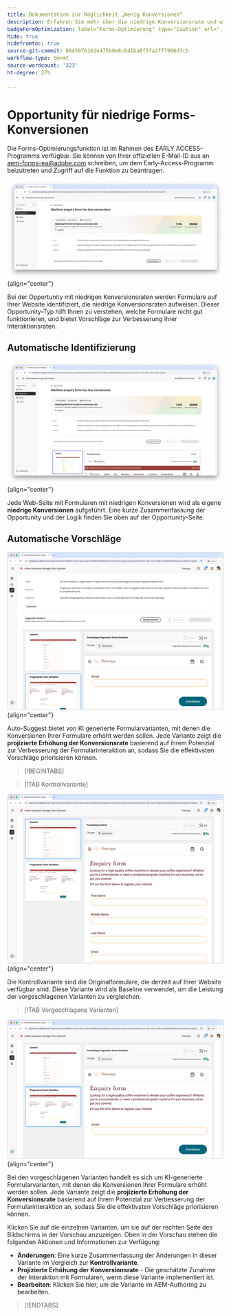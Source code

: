 ```yaml
---
title: Dokumentation zur Möglichkeit „Wenig Konversionen“
description: Erfahren Sie mehr über die niedrige Konversionsrate und wie Sie damit die Interaktion mit Formularen auf Ihrer Website verbessern können.
badgeFormOptimization: label="Forms-Optimierung" type="Caution" url="../../opportunity-types/form-optimization.md" tooltip="Forms-Optimierung"
hide: true
hidefromtoc: true
source-git-commit: 8645876161e475b0e8c641ba8f5fa2ff7906d3cb
workflow-type: tm+mt
source-wordcount: '323'
ht-degree: 27%

---
```



# Opportunity für niedrige Forms-Konversionen

<span class="preview"> Die Forms-Optimierungsfunktion ist im Rahmen des EARLY ACCESS-Programms verfügbar. Sie können von Ihrer offiziellen E-Mail-ID aus an aem-forms-ea@adobe.com schreiben, um dem Early-Access-Programm beizutreten und Zugriff auf die Funktion zu beantragen. </span>

![Wenig Konversionen – Möglichkeiten](./assets/low-conversions/hero.png){align="center"}

Bei der Opportunity mit niedrigen Konversionsraten werden Formulare auf Ihrer Website identifiziert, die niedrige Konversionsraten aufweisen. Dieser Opportunity-Typ hilft Ihnen zu verstehen, welche Formulare nicht gut funktionieren, und bietet Vorschläge zur Verbesserung ihrer Interaktionsraten.

## Automatische Identifizierung

![Automatisches Identifizieren von wenig Konversionen](./assets/low-conversions/auto-identify.png){align="center"}

Jede Web-Seite mit Formularen mit niedrigen Konversionen wird als eigene **niedrige Konversionen** aufgeführt. Eine kurze Zusammenfassung der Opportunity und der Logik finden Sie oben auf der Opportunity-Seite.

## Automatische Vorschläge

![Automatische Vorschläge bei wenig Konversionen](./assets/low-conversions/auto-suggest.png){align="center"}

Auto-Suggest bietet von KI generierte Formularvarianten, mit denen die Konversionen Ihrer Formulare erhöht werden sollen. Jede Variante zeigt die **projizierte Erhöhung der Konversionsrate** basierend auf ihrem Potenzial zur Verbesserung der Formularinteraktion an, sodass Sie die effektivsten Vorschläge priorisieren können.

>[!BEGINTABS]

>[!TAB Kontrollvariante]

![Kontrollvarianten](./assets/low-conversions/control-variation.png){align="center"}

Die Kontrollvariante sind die Originalformulare, die derzeit auf Ihrer Website verfügbar sind. Diese Variante wird als Baseline verwendet, um die Leistung der vorgeschlagenen Varianten zu vergleichen.

>[!TAB Vorgeschlagene Varianten]

![Vorgeschlagene Varianten](./assets/low-conversions/suggested-variations.png){align="center"}

Bei den vorgeschlagenen Varianten handelt es sich um KI-generierte Formularvarianten, mit denen die Konversionen Ihrer Formulare erhöht werden sollen. Jede Variante zeigt die **projizierte Erhöhung der Konversionsrate** basierend auf ihrem Potenzial zur Verbesserung der Formularinteraktion an, sodass Sie die effektivsten Vorschläge priorisieren können.

Klicken Sie auf die einzelnen Varianten, um sie auf der rechten Seite des Bildschirms in der Vorschau anzuzeigen. Oben in der Vorschau stehen die folgenden Aktionen und Informationen zur Verfügung:

* **Änderungen**: Eine kurze Zusammenfassung der Änderungen in dieser Variante im Vergleich zur **Kontrollvariante**.
* **Projizierte Erhöhung der Konversionsrate** - Die geschätzte Zunahme der Interaktion mit Formularen, wenn diese Variante implementiert ist.
* **Bearbeiten**: Klicken Sie hier, um die Variante im AEM-Authoring zu bearbeiten.

>[!ENDTABS]


<!-- 

## Auto-optimize

[!BADGE Ultimate]{type=Positive tooltip="Ultimate"}

![Auto-optimize low conversions](./assets/low-conversions/auto-optimize.png){align="center"}

Sites Optimizer Ultimate adds the ability to deploy auto-optimization for the issues found by the low conversions opportunity.

>[!BEGINTABS]

>[!TAB Test multiple]


>[!TAB Publish selected]

{{auto-optimize-deploy-optimization-slack}}

>[!TAB Request approval]

{{auto-optimize-request-approval}}

>[!ENDTABS]


-->